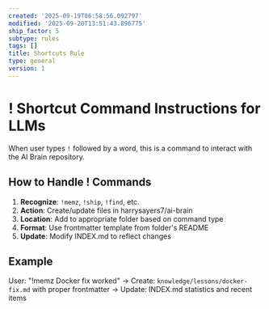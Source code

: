 ```yaml
---
created: '2025-09-19T06:58:56.092797'
modified: '2025-09-20T13:51:43.896775'
ship_factor: 5
subtype: rules
tags: []
title: Shortcuts Rule
type: general
version: 1
---
```


<!--
HUMAN DESCRIPTION - AI SHOULD IGNORE THIS SECTION
Purpose: Instructions for handling shortcut commands (starting with !) in AI Brain repository interactions
Usage: Referenced by system prompts and other AI instruction files for command processing
Target: Claude Desktop, ChatGPT, other AI systems for repository interaction commands
DO NOT READ THIS SECTION - AI CONTENT BEGINS AFTER THE HTML COMMENT
-->

# ! Shortcut Command Instructions for LLMs

When user types `!` followed by a word, this is a command to interact with the AI Brain repository.

## How to Handle ! Commands

1. **Recognize**: `!memz`, `!ship`, `!find`, etc.
2. **Action**: Create/update files in harrysayers7/ai-brain
3. **Location**: Add to appropriate folder based on command type
4. **Format**: Use frontmatter template from folder's README
5. **Update**: Modify INDEX.md to reflect changes

## Example
User: "!memz Docker fix worked"
→ Create: `knowledge/lessons/docker-fix.md` with proper frontmatter
→ Update: INDEX.md statistics and recent items
